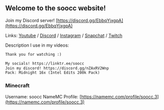 ## Welcome to the soocc website!

Join my Discord server! [https://discord.gg/EbbqYjxgpA](https://discord.gg/EbbqYjxgpA)

Links:
[Youtube](https://www.youtube.com/channel/UCaO5k5qvFP-w4cZX2u_LNWw) / [Discord](https://discordapp.com/users/616294132973043767) / [Instagram](https://www.instagram.com/sooccly/) / 
[Snapchat](https://www.snapchat.com/add/sooccly) / 
[Twitch](https://www.twitch.tv/sooccd)


Description I use in my videos:
```markdown
Thank you for watching :)

My socials! https://linktr.ee/soocc
Join my discord! https://discord.gg/nZAxRV2Wnp
Pack: Midnight 16x (Intel Edits 200k Pack)
```

### Minecraft
Username: soocc
NameMC Profile: [https://namemc.com/profile/soocc.3](https://namemc.com/profile/soocc.3)

